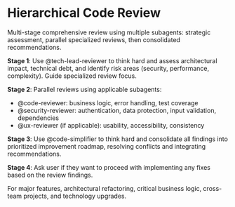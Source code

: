 # Hierarchical Code Review

Multi-stage comprehensive review using multiple subagents: strategic assessment, parallel specialized reviews, then consolidated recommendations.

**Stage 1**: Use @tech-lead-reviewer to think hard and assess architectural impact, technical debt, and identify risk areas (security, performance, complexity). Guide specialized review focus.

**Stage 2**: Parallel reviews using applicable subagents:

* @code-reviewer: business logic, error handling, test coverage
* @security-reviewer: authentication, data protection, input validation, dependencies
* @ux-reviewer (if applicable): usability, accessibility, consistency

**Stage 3**: Use @code-simplifier to think hard and consolidate all findings into prioritized improvement roadmap, resolving conflicts and integrating recommendations.

**Stage 4**: Ask user if they want to proceed with implementing any fixes based on the review findings.

For major features, architectural refactoring, critical business logic, cross-team projects, and technology upgrades.